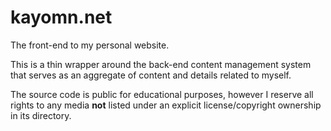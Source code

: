 # kayomn.net

The front-end to my personal website.

This is a thin wrapper around the back-end content management system that serves as an aggregate of content and details related to myself.

The source code is public for educational purposes, however I reserve all rights to any media **not** listed under an explicit license/copyright ownership in its directory.
